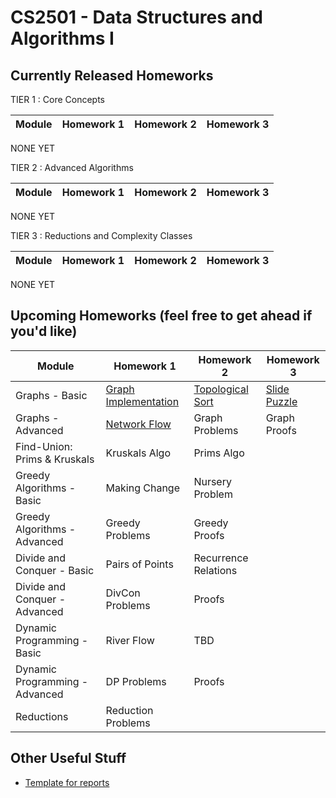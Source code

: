 CS2501 - Data Structures and Algorithms I
===============================

<a name="introduction"></a>Currently Released Homeworks
--------------------------------------- 

TIER 1 : Core Concepts

| Module | Homework 1 | Homework 2 | Homework 3 |
|--------------|------------------|------------------|------------------|

NONE YET

TIER 2 : Advanced Algorithms

| Module | Homework 1 | Homework 2 | Homework 3 |
|--------------|------------------|------------------|------------------|

NONE YET

TIER 3 : Reductions and Complexity Classes

| Module | Homework 1 | Homework 2 | Homework 3 |
|--------------|------------------|------------------|------------------|

NONE YET





<a name="other"></a>Upcoming Homeworks (feel free to get ahead if you'd like)
---------------------------------------

| Module | Homework 1 | Homework 2 | Homework 3 | 
|--------------|------------------|------------------|------------------|
| Graphs - Basic  | <a href="./graphs-basic/graphs-basic-01.pdf">Graph Implementation</a> | <a href="./graphs-basic/tasks.pdf">Topological Sort</a> | <a href="./graphs-basic/slidepuzzle.pdf">Slide Puzzle</a> | 
| Graphs - Advanced | <a href="./graphs-advanced/scheduling.pdf">Network Flow</a> | Graph Problems | Graph Proofs |
| Find-Union: Prims & Kruskals | Kruskals Algo | Prims Algo | |
| Greedy Algorithms - Basic  | Making Change | Nursery Problem | |
| Greedy Algorithms - Advanced | Greedy Problems | Greedy Proofs | |
| Divide and Conquer - Basic  | Pairs of Points | Recurrence Relations | |
| Divide and Conquer - Advanced  | DivCon Problems | Proofs | | 
| Dynamic Programming - Basic  | River Flow | TBD | | 
| Dynamic Programming - Advanced | DP Problems | Proofs | |
| Reductions  | Reduction Problems | | |

<a name="other"></a>Other Useful Stuff
---------------------------------------

- [Template for reports](./WordPaperTemplate.zip) 
